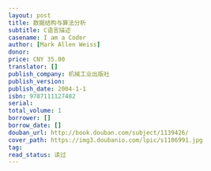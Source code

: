 ```yaml
---
layout: post
title: 数据结构与算法分析
subtitle: C语言描述
casename: I am a Coder
author: [Mark Allen Weiss]
donor: 
price: CNY 35.00
translator: []
publish_company: 机械工业出版社
publish_version: 
publish_date: 2004-1-1
isbn: 9787111127482
serial: 
total_volume: 1
borrower: []
borrow_date: []
douban_url: http://book.douban.com/subject/1139426/
cover_path: https://img3.doubanio.com/lpic/s1106991.jpg
tag: 
read_status: 读过
---
```

